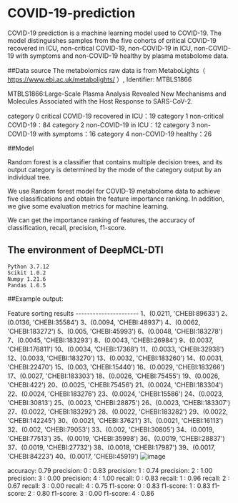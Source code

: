 # COVID-19-prediction

COVID-19 prediction is a machine learning model used to COVID-19. The model distinguishes samples from the five cohorts of critical COVID-19 recovered in ICU, non-critical COVID-19, non-COVID-19 in ICU, non-COVID-19 with symptoms and non-COVID-19 healthy by plasma metabolome data.

##Data source
The metabolomics raw data is from MetaboLights（ https://www.ebi.ac.uk/metabolights/ ）, Identifier: MTBLS1866

MTBLS1866:Large-Scale Plasma Analysis Revealed New Mechanisms and Molecules Associated with the Host Response to SARS-CoV-2.

category 0  critical COVID-19 recovered in ICU：19
category 1  non-critical COVID-19：84
category 2  non-COVID-19 in ICU：12
category 3  non-COVID-19 with symptoms：16
category 4  non-COVID-19 healthy：26


##Model


Random forest is a classifier that contains multiple decision trees, and its output category is determined by the mode of the category output by an individual tree.

We use Random forest model for COVID-19 metabolome data to achieve five classifications and  obtain the feature importance ranking. In addition, we give some evaluation metrics for machine learning.

We can get the importance ranking of features, the accuracy of classification, recall, precision, f1-score.
## The environment of DeepMCL-DTI
    Python 3.7.12
    Scikit 1.0.2
    Numpy 1.21.6
    Pandas 1.6.5

##Example output:

Feature sorting results ----------------------
1、(0.0211, 'CHEBI:89633')
2、(0.0136, 'CHEBI:35584')
3、(0.0094, 'CHEBI:48937')
4、(0.0062, 'CHEBI:183272')
5、(0.005, 'CHEBI:45993')
6、(0.0048, 'CHEBI:183278')
7、(0.0045, 'CHEBI:183293')
8、(0.0043, 'CHEBI:26984')
9、(0.0037, 'CHEBI:176811')
10、(0.0034, 'CHEBI:17368')
11、(0.0033, 'CHEBI:32938')
12、(0.0033, 'CHEBI:183270')
13、(0.0032, 'CHEBI:183260')
14、(0.0031, 'CHEBI:22470')
15、(0.003, 'CHEBI:15440')
16、(0.0029, 'CHEBI:183266')
17、(0.0027, 'CHEBI:183303')
18、(0.0026, 'CHEBI:75455')
19、(0.0026, 'CHEBI:422')
20、(0.0025, 'CHEBI:75456')
21、(0.0024, 'CHEBI:183304')
22、(0.0024, 'CHEBI:183276')
23、(0.0024, 'CHEBI:15586')
24、(0.0023, 'CHEBI:30813')
25、(0.0023, 'CHEBI:28875')
26、(0.0023, 'CHEBI:183307')
27、(0.0022, 'CHEBI:183292')
28、(0.0022, 'CHEBI:183282')
29、(0.0022, 'CHEBI:142245')
30、(0.0021, 'CHEBI:37621')
31、(0.0021, 'CHEBI:16113')
32、(0.002, 'CHEBI:79053')
33、(0.002, 'CHEBI:30805')
34、(0.0019, 'CHEBI:77513')
35、(0.0019, 'CHEBI:35998')
36、(0.0019, 'CHEBI:28837')
37、(0.0019, 'CHEBI:27732')
38、(0.0018, 'CHEBI:17987')
39、(0.0017, 'CHEBI:84223')
40、(0.0017, 'CHEBI:45919')
 ![image](https://user-images.githubusercontent.com/102600946/227543117-4879c99a-02da-4db1-943d-74eae19f9da7.png)

accuracy: 0.79
precision: 0 : 0.83
precision: 1 : 0.74
precision: 2 : 1.00
precision: 3 : 0.00
precision: 4 : 1.00
recall: 0 : 0.83
recall: 1 : 0.96
recall: 2 : 0.67
recall: 3 : 0.00
recall: 4 : 0.75
f1-score: 0 : 0.83
f1-score: 1 : 0.83
f1-score: 2 : 0.80
f1-score: 3 : 0.00
f1-score: 4 : 0.86
